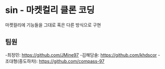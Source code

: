 # sin - 마켓컬리 클론 코딩
마켓컬리에 기능들을 그대로 혹은 다른 방식으로 구현


## 팀원
-최정민: https://github.com/JMine97
-김해담솔: https://github.com/khdscor
-조대형(중도하차): https://github.com/compass-97
